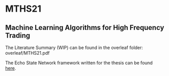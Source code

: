 # MTHS21

## Machine Learning Algorithms for High Frequency Trading

The Literature Summary (WIP) can be found in the overleaf folder: overleaf/MTHS21.pdf

The Echo State Network framework written for the thesis can be found [here](https://echostatenetwork.readthedocs.io/).
